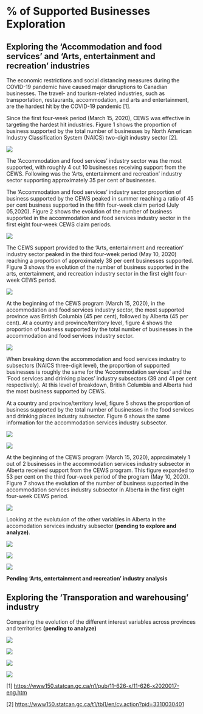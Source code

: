 # % of Supported Businesses Exploration

## Exploring the  ‘Accommodation and food services’ and ‘Arts, entertainment and recreation’ industries

The economic restrictions and social distancing measures during the COVID-19 pandemic have caused major disruptions to Canadian businesses. The travel- and tourism-related industries, such as transportation, restaurants, accommodation, and arts and entertainment, are the hardest hit by the COVID-19 pandemic [1].

Since the first four-week period (March 15, 2020), CEWS was effective in targeting the hardest hit industries. Figure 1 shows the proportion of business supported by the total number of businesses by North American Industry Classification System (NAICS) two-digit industry sector [2].

![](Figure1.png)

The ‘Accommodation and food services’ industry sector was the most supported, with roughly 4 out 10 businesses receiving support from the CEWS. Following was the ‘Arts, entertainment and recreation’ industry sector supporting approximately 35 per cent of businesses.

The ‘Accommodation and food services’ industry sector proportion of business supported by the CEWS peaked in summer reaching a ratio of 45 per cent business supported in the fifth four-week claim period (July 05,2020).  Figure 2 shows the evolution of the number of business supported in the accommodation and food services industry sector in the first eight four-week CEWS claim periods.

![](Figure2.png)

The CEWS support provided to the ‘Arts, entertainment and recreation’ industry sector peaked in the third four-week period (May 10, 2020) reaching a proportion of approximately 38 per cent businesses supported. Figure 3 shows the evolution of the number of business supported in the arts, entertainment, and recreation industry sector in the first eight four-week CEWS period.

![](Figure3.png)

At the beginning of the CEWS program (March 15, 2020), in the accommodation and food services industry sector, the most supported province was British Columbia (45 per cent), followed by Alberta (45 per cent). At a country and province/territory level, figure 4 shows the proportion of business supported by the total number of businesses in the accommodation and food services industry sector.

![](Figure4.png)

When breaking down the accommodation and food services industry to subsectors (NAICS three-digit level), the proportion of supported businesses is roughly the same for the ‘Accommodation services’ and the ‘Food services and drinking places’ industry subsectors (39 and 41 per cent respectively). At this level of breakdown, British Columbia and Alberta had the most business supported by CEWS.

At a country and province/territory level, figure 5 shows the proportion of business supported by the total number of businesses in the food services and drinking places industry subsector. Figure 6 shows the same information for the accommodation services industry subsector. 

![](Figure5.png)

![](Figure6.png)

At the beginning of the CEWS program (March 15, 2020), approximately 1 out of 2 businesses in the accommodation services industry subsector in Alberta received support from the CEWS program. This figure expanded to 53 per cent on the third four-week period of the program (May 10, 2020). Figure 7 shows the evolution of the number of business supported in the accommodation services industry subsector in Alberta in the first eight four-week CEWS period.

![](Figure7.png)

Looking at the evolutuion of the other variables in Alberta in the accomodation services industry subsector **(pending to explore and analyze)**.

![](Alberta1.png)

![](Alberta2.png)

![](Alberta3.png)

**Pending ‘Arts, entertainment and recreation’ industry analysis**

## Exploring the  ‘Transporation and warehousing’ industry

Comparing the evolution of the different interest variables across provinces and territories **(pending to analyze)**

![](trans1.png)

![](trans2.png)

![](trans3.png)

![](trans4.png)

[1] https://www150.statcan.gc.ca/n1/pub/11-626-x/11-626-x2020017-eng.htm 

[2] https://www150.statcan.gc.ca/t1/tbl1/en/cv.action?pid=3310030401 
